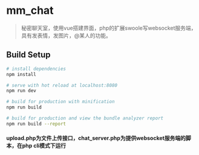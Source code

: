 # mm_chat

> 秘密聊天室，使用vue搭建界面，php的扩展swoole写websocket服务端，具有发表情，发图片，@某人的功能。

## Build Setup

``` bash
# install dependencies
npm install

# serve with hot reload at localhost:8080
npm run dev

# build for production with minification
npm run build

# build for production and view the bundle analyzer report
npm run build --report
```
#### upload.php为文件上传接口，chat_server.php为提供websocket服务端的脚本，在php  cli模式下运行